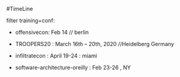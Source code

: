 #TimeLine

filter training+conf:

* offensivecon: Feb 14 // berlin
* TROOPERS20 : March 16th – 20th, 2020 //Heidelberg Germany
* infiltratecon : April 19-24 : miami


* software-architecture-oreilly : Feb 23-26 , NY
